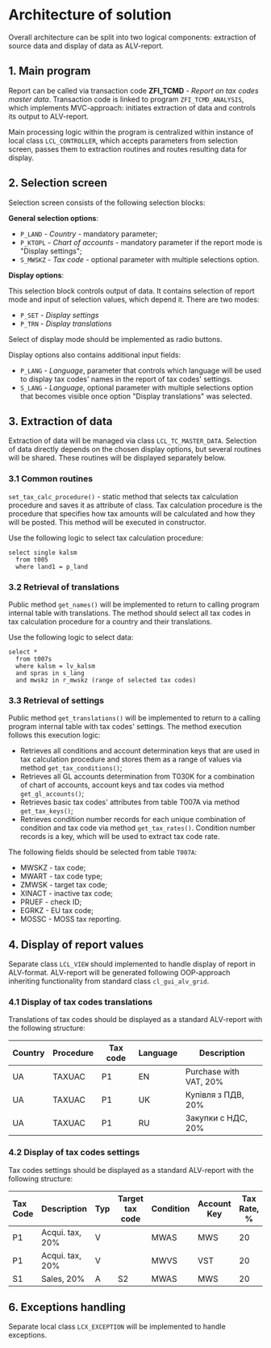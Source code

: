 # Architecture of solution

Overall architecture can be split into two logical components: extraction of source data and display of data as ALV-report.

## 1. Main program

Report can be called via transaction code **ZFI_TCMD** - *Report on tax codes master data*. Transaction code is linked to program `ZFI_TCMD_ANALYSIS`, which implements MVC-approach: initiates extraction of data and controls its output to ALV-report. 

Main processing logic within the program is centralized within instance of local class `LCL_CONTROLLER`, which accepts parameters from selection screen, passes them to extraction routines and routes resulting data for display.

## 2. Selection screen

Selection screen consists of the following selection blocks:

**General selection options**:

- `P_LAND` - *Country*  - mandatory parameter;
- `P_KTOPL` - *Chart of accounts* - mandatory parameter if the report mode is "Display settings";
- `S_MWSKZ` - *Tax code* - optional parameter with multiple selections option.

**Display options**:

This selection block controls output of data. It contains selection of report mode and input of selection values, which depend it. There are two modes:

- `P_SET` - *Display settings* 
- `P_TRN` - *Display translations*

Select of display mode should be implemented as radio buttons.

Display options also contains additional input fields:

- `P_LANG` - *Language*, parameter that controls which language will be used to display tax codes' names in the report of tax codes' settings.
- `S_LANG` - *Language*, optional parameter with multiple selections option that becomes visible once option "Display translations" was selected. 

## 3. Extraction of data

Extraction of data will be managed via class `LCL_TC_MASTER_DATA`. Selection of data directly depends on the chosen display options, but several routines will be shared. These routines will be displayed separately below.

### 3.1 Common routines

`set_tax_calc_procedure()` - static method that selects tax calculation procedure and saves it as attribute of class.  Tax calculation procedure is the procedure that specifies how tax amounts will be calculated and how they will be posted. This method will be executed in constructor.

Use the following logic to select tax calculation procedure: 

```abap
select single kalsm
  from t005
  where land1 = p_land
```

### 3.2 Retrieval of translations 

Public method `get_names()` will be implemented to return to calling program internal table with translations. The method should select all tax codes in tax calculation procedure for a country and their translations.

Use the following logic to select data:

```abap
select *
  from t007s
  where kalsm = lv_kalsm
  and spras in s_lang
  and mwskz in r_mwskz (range of selected tax codes)
```

### 3.3 Retrieval of settings

Public method `get_translations()` will be implemented to return to a calling program internal table with tax codes' settings. The method execution follows this execution logic:

- Retrieves all conditions and account determination keys that are used in tax calculation procedure and stores them as a range of values via method `get_tax_conditions()`;
- Retrieves all GL accounts determination from T030K for a combination of chart of accounts, account keys and tax codes via method `get_gl_accounts()`;
- Retrieves basic tax codes' attributes from table T007A via method `get_tax_keys()`;
- Retrieves condition number records for each unique combination of condition and tax code via method `get_tax_rates()`. Condition number records is a key, which will be used to extract tax code rate.

The following fields should be selected from table `T007A`:

- MWSKZ - tax code;
- MWART - tax code type;
- ZMWSK - target tax code;
- XINACT - inactive tax code;
- PRUEF - check ID;
- EGRKZ - EU tax code;
- MOSSC - MOSS tax reporting.

## 4. Display of report values

Separate class `LCL_VIEW` should implemented to handle display of report in ALV-format. ALV-report will be generated following OOP-approach inheriting functionality from standard class `cl_gui_alv_grid`.

### 4.1 Display of tax codes translations

Translations of tax codes should be displayed as a standard ALV-report with the following structure:

| Country | Procedure | Tax code | Language | Description            |
| :------ | --------- | -------- | -------- | ---------------------- |
| UA      | TAXUAC    | P1       | EN       | Purchase with VAT, 20% |
| UA      | TAXUAC    | P1       | UK       | Купівля з ПДВ, 20%     |
| UA      | TAXUAC    | P1       | RU       | Закупки с НДС, 20%     |

### 4.2 Display of tax codes settings

Tax codes settings should be displayed as a standard ALV-report with the following structure:

| Tax Code | Description     | Typ  | Target tax code | Condition | Account Key | Tax Rate, % | GL account |
| :------- | --------------- | ---- | --------------- | --------- | ----------- | ----------- | ---------- |
| P1       | Acqui. tax, 20% | V    |                 | MWAS      | MWS         | 20          | 176410     |
| P1       | Acqui. tax, 20% | V    |                 | MWVS      | VST         | 20          | 178410     |
| S1       | Sales, 20%      | A    | S2              | MWAS      | MWS         | 20          | 176410     |

## 6. Exceptions handling

Separate local class `LCX_EXCEPTION` will be implemented to handle exceptions.
